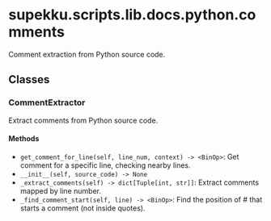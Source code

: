 # supekku.scripts.lib.docs.python.comments

Comment extraction from Python source code.

## Classes

### CommentExtractor

Extract comments from Python source code.

#### Methods

- `get_comment_for_line(self, line_num, context) -> <BinOp>`: Get comment for a specific line, checking nearby lines.
- `__init__(self, source_code) -> None`
- `_extract_comments(self) -> dict[Tuple[int, str]]`: Extract comments mapped by line number.
- `_find_comment_start(self, line) -> <BinOp>`: Find the position of # that starts a comment (not inside quotes).
